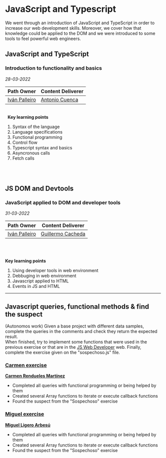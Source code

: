 # JavaScript and Typescript
We went through an introduction of JavaScript and TypeScript in order to increase our web development skills. Moreover, we cover how that knowledge could be applied to the DOM and we were introduced to some tools to feel powerful web engineers.

## JavaScript and TypeScript
### Introduction to functionality and basics

*28-03-2022*

| **Path Owner** | **Content Deliverer** | 
| --- | --- | 
| [Iván Palleiro](https://github.com/ivantxu) | [Antonio Cuenca](https://github.com/antonioc-empathy) | \

\
&nbsp;
**Key learning points**
1. Syntax of the language
2. Language specifications
3. Functional programming
4. Control flow
5. Typescript syntax and basics
6. Asyncronous calls
7. Fetch calls

\
&nbsp;

## JS DOM and Devtools
### JavaScript applied to DOM and developer tools

*31-03-2022*


| **Path Owner** | **Content Deliverer** | 
| --- | --- | 
| [Iván Palleiro](https://github.com/ivantxu) | [Guillermo Cacheda](https://github.com/CachedaCodes) | \

\
&nbsp;

**Key learning points**
1. Using developer tools in web environment
2. Debbuging in web environment 
3. Javascript applied to HTML
4. Events in JS and HTML


****

## Javascript queries, functional methods & find the suspect
(Autonomos work)
Given a base project with different data samples, complete the queries in the comments and check they return the expected result.  
When finished, try to implement some functions that were used in the previous exercise or that are in the [JS Web Developer](https://developer.mozilla.org/en-US/docs/Web/JavaScript/Reference/Global_Objects/Array) web. 
Finally, complete the exercise given on the "sospechoso.js" file.


### [Carmen exercise](https://github.com/carmen279/First_JavaScript_And_TypeScript_Class)
[**Carmen Rendueles Martínez**](https://github.com/carmen279)
- Completed all queries with functional programming or being helped by them
- Created several Array functions to iterate or execute callback functions
- Found the suspect from the "Sospechoso" exercise


### [Miguel exercise](https://github.com/miguelliar/Miguel_jspractice)
[**Miguel Ligero Arbesú**](https://github.com/miguelliar)
- Completed all queries with functional programming or being helped by them
- Created several Array functions to iterate or execute callback functions
- Found the suspect from the "Sospechoso" exercise
